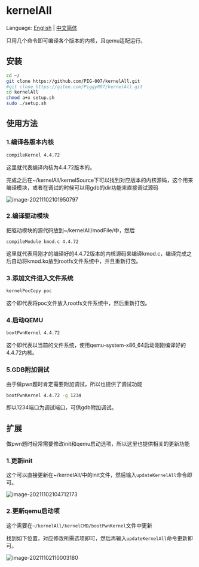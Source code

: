 # kernelAll

Language: [English](https://github.com/PIG-007/kernelAll/blob/master/README_en-US.md) | [中文简体](https://github.com/PIG-007/kernelAll/blob/master/README.md)

只用几个命令即可编译各个版本的内核，且qemu适配运行。

## 安装

```bash
cd ~/
git clone https://github.com/PIG-007/kernelAll.git
#git clone https://gitee.com/Piggy007/kernelAll.git
cd kernelAll
chmod a+x setup.sh
sudo ./setup.sh
```

## 使用方法

### 1.编译各版本内核

```bash
compileKernel 4.4.72
```

这里就代表编译内核为4.4.72版本的。

完成之后在~/kernelAll/kernelSource下可以找到对应版本的内核源码，这个用来编译模块，或者在调试的时候可以用gdb的dir功能来直接调试源码

![image-20211102101950797](https://pig-007.oss-cn-beijing.aliyuncs.com/img/20211102101957.png)

### 2.编译驱动模块

把驱动模块的源代码放到~/kernelAll/modFile/中，然后

```
compileModule kmod.c 4.4.72
```

这里就代表用刚才的编译好的4.4.72版本的内核源码来编译kmod.c，编译完成之后自动将kmod.ko放到rootfs文件系统中，并且重新打包。

### 3.添加文件进入文件系统

```bash
kernelPocCopy poc
```

这个即代表将poc文件放入rootfs文件系统中，然后重新打包。

### 4.启动QEMU

```bash
bootPwnKernel 4.4.72
```

这个即代表以当前的文件系统，使用qemu-system-x86_64启动刚刚编译好的4.4.72内核。

### 5.GDB附加调试

由于做pwn题时肯定需要附加调试，所以也提供了调试功能

```bash
bootPwnKernel 4.4.72 -g 1234
```

即以1234端口为调试端口，可供gdb附加调试。



## 扩展

做pwn题时经常需要修改init和qemu启动选项，所以这里也提供相关的更新功能

### 1.更新init

这个可以直接更新在~/kernelAll/中的init文件，然后输入`updateKernelAll`命令即可。

![image-20211102104712173](https://pig-007.oss-cn-beijing.aliyuncs.com/img/20211102104712.png)

### 2.更新qemu启动项

这个需要在`~/kernelAll/kernelCMD/bootPwnKernel`文件中更新

找到如下位置，对应修改所需选项即可，然后再输入`updateKernelAll`命令更新即可。

![image-20211102110003180](https://pig-007.oss-cn-beijing.aliyuncs.com/img/20211102110003.png)

